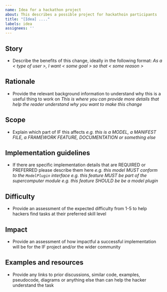 ```yaml
---
name: Idea for a hackathon project
about: This describes a possible project for hackathoin participants
title: "[Idea] ...."
labels: idea
assignees: ''
---
```


## Story
- Describe the benefits of this change, ideally in the following format:
*As a < type of user >, I want < some goal > so that < some reason >*

## Rationale
- Provide the relevant background information to understand why this is a useful thing to work on
*This is where you can provide more details that help the reader understand why you want to make this change*

## Scope
- Explain which part of IF this affects
*e.g. this is a MODEL, a MANIFEST FILE, a FRAMEWORK FEATURE, DOCUMENTATION or something else*

## Implementation guidelines
- If there are specific implementation details that are REQUIRED or PREFERRED please describe them here
*e.g. this model MUST conform to the `ModelPlugin` interface*
*e.g. this feature MUST be part of the supercomputer module*
*e.g. this feature SHOULD be be a model plugin*

## Difficulty
- Provide an assessment of the expected difficulty from 1-5 to help hackers find tasks at their preferred skill level

## Impact
- Provide an assessment of how impactful a successful implementation will be for the IF project and/or the wider community

## Examples and resources
- Provide any links to prior discussions, similar code, examples, pseudocode, diagrams or anything else than can help the hacker understand the task


